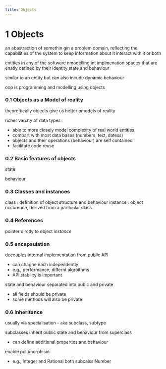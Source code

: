 ```yaml
---
title: Objects
---
```

# 1 Objects
an abastraction of somethin gin a problem domain, reflecting the capabilities of the system to keep information about it interact with it or  both

entities in any of the software nmodelling int implmenation spaces that are enatly defined by their identity state and behaviour

similar to an entity but can also incude dynamic behaviour

oop is programming and modelling using objects

### 0.1 Objects as a Model of reality
theoreftically objects give us better omodels of reality

richer variaty of data types
- able to more closely model complexity of real world entities
- compart with most data bases (numbers, text, datess)
- objects and their operations (behaviour) are self contained
- facilitate code reuse

### 0.2 Basic features of objects

state

behaviour

### 0.3 Classes and instances
class : definition of object structure and behaviour
instance : object occurence, derived from a particular class


### 0.4 References
pointer dirctly to object _instance_ 


### 0.5 encapsulation
decouples internal implementation from public API
- can chagne each independently
- e.g., performance, differnt algroithms
- APi stability is important

state and behaviour separated into pubic and private
- all fields should be private
- some methods will also be private

### 0.6 Inheritance
usually via specialisation - aka subclass, subtype

subclasses inherit public state and behaviour from superclass
- can define additional properties and behaviour

enable polumorphism
- e.g., Integer and Rational both subcalss Number